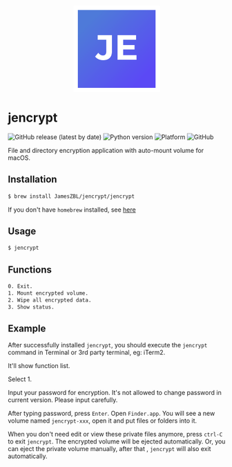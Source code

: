 
<div style="text-align:center"><img src="logo.png" /></div>

# jencrypt

![GitHub release (latest by date)](https://img.shields.io/github/v/release/jameszbl/jencrypt?label=RELEASE&style=flat-square&logo=github)
![Python version](https://img.shields.io/badge/python-%3E%3D3-green?style=flat-square&logo=python)
![Platform](https://img.shields.io/badge/platform-macOS-lightgrey?style=flat-square)
![GitHub](https://img.shields.io/github/license/jameszbl/jencrypt?color=orange&style=flat-square)


File and directory encryption application with auto-mount volume for macOS. 

## Installation

```bash
$ brew install JamesZBL/jencrypt/jencrypt
```

If you don't have ``homebrew`` installed, see [here](https://brew.sh)


## Usage

```bash
$ jencrypt
```


## Functions

```
0. Exit.
1. Mount encrypted volume.
2. Wipe all encrypted data.
3. Show status.
```

## Example

After successfully installed ``jencrypt``, you should execute the ``jencrypt`` command in Terminal 
 or 3rd party terminal, eg: iTerm2.
 
It'll show function list.

Select 1.

Input your password for encryption. It's not allowed to change password in current version.
Please input carefully.

After typing password, press ``Enter``. Open ``Finder.app``. You will see a new volume named
``jencrypt-xxx``, open it and put files or folders into it. 

When you don't need edit or view these private files anymore, press ``ctrl-C`` to exit ``jencrypt``.
The encrypted volume will be ejected automatically. Or, you can eject the private volume manually, after that
, ``jencrypt`` will also exit automatically.
